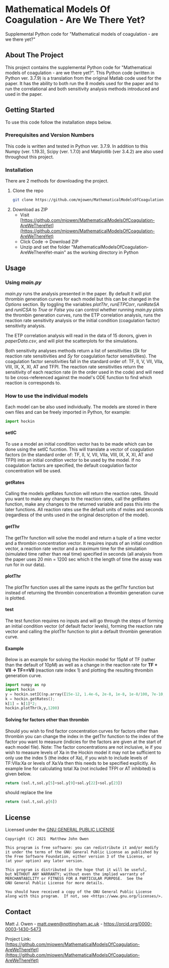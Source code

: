 # Mathematical Models Of Coagulation - Are We There Yet?
 Supplemental Python code for "Mathematical models of coagulation - are we there yet?"


<!-- ABOUT THE PROJECT -->
## About The Project
This project contains the supplemental Python code for "Mathematical models of coagulation - are we there yet?". This Python code (written in Python ver. 3.7.9) is a translation from the original Matlab code used for the paper. It has the ability to both run the 8 models used for the paper and to run the correlational and both sensitivity analysis methods introduced and used in the paper.



<!-- GETTING STARTED -->
## Getting Started
To use this code follow the installation steps below.

### Prerequisites and Version Numbers
This code is written and tested in Python ver. 3.7.9. In addition to this Numpy (ver. 1.19.3), Scipy (ver. 1.7.0) and Matplotlib (ver 3.4.2) are also used throughout this project.

### Installation
There are 2 methods for downloading the project.
1. Clone the repo
   ```sh
   git clone https://github.com/mjowen/MathematicalModelsOfCoagulation-AreWeThereYet.git
   ```
2. Download as ZIP
    - Visit [https://github.com/mjowen/MathematicalModelsOfCoagulation-AreWeThereYet](https://github.com/mjowen/MathematicalModelsOfCoagulation-AreWeThereYet)
    - Click Code -> Download ZIP
    - Unzip and set the folder "MathematicalModelsOfCoagulation-AreWeThereYet-main" as the working directory in Python


<!-- USAGE EXAMPLES -->
## Usage
### Using *main.py*
*main.py* runs the analysis presented in the paper. By default it will plot thrombin generation curves for each model but this can be changed in the *Options* section. By toggling the variables *plotThr*, *runETPCorr*, *runRateSA* and *runICSA* to *True* or *False* you can control whether running *main.py* plots the thrombin generation curves, runs the ETP correlation analysis, runs the reaction rate sensitivity analysis or the initial condition (coagulation factor) sensitivity analysis. 

The ETP correlation analysis will read in the data of 15 donors, given in *paperData.csv*, and will plot the scatterplots for the simulations.

Both sensitivity analyses methods return a list of sensitivities (*Sk* for reaction rate sensitivities and *Sy* for coagulation factor sensitivities). The coagulation factor sensitivities fall in the standard order of: TF, II, V, VII, VIIa, VIII, IX, X, XI, AT and TFPI. The reaction rate sensitivities return the sensitivity of each reaction rate (in the order used in the code) and will need to be cross-referenced against the model's ODE function to find which reaction is corresponds to.

### How to use the individual models
Each model can be also used individually. The models are stored in there own files and can be freely imported in Python, for example:
```python
import hockin
```
#### setIC
To use a model an initial condition vector has to be made which can be done using the setIC fucntion. This will translate a vector of coagulation factors (in the standard order of: TF, II, V, VII, VIIa, VIII, IX, X, XI, AT and TFPI) into an initial condtion vector to be used by the model. If no coagulation factors are specified, the default coagulation factor concentration will be used. 

#### getRates
Calling the models getRates function will return the reaction rates. Should you want to make any changes to the reaction rates, call the getRates function, make any changes to the returned variable and pass this into the later functions. All reaction rates use the default units of moles and seconds (regardless of the units used in the original description of the model).

#### getThr
The getThr function will solve the model and return a tuple of a time vector and a thrombin concentration vector. It requires inputs of an initial condition vector, a reaction rate vector and a maximum time for the simulation (simulated time rather than real time) specified in seconds (all analysis from the paper uses 20 min = 1200 sec which it the length of time the assay was run for in our data).

#### plotThr
The plotThr function uses all the same inputs as the getThr function but instead of returning the thrombin concentration a thrombin generation curve is plotted.

#### test
The test function requires no inputs and will go through the steps of forming an initial condition vector (of default factor levels), forming the reaction rate vector and calling the plotThr function to plot a default thrombin generation curve.

#### Example
Below is an example for solving the Hockin model for 15pM of TF (rather than the default of 10pM) as well as a change in the reaction rate for **TF + VII -> TF==VII** (reaction rate index 1) and plotting the resulting thrombin generation curve.
```python
import numpy as np
import hockin
y = hockin.setIC(np.array([15e-12, 1.4e-6, 2e-8, 1e-8, 1e-8/100, 7e-10, 9e-8, 1.6e-7, 3e-8, 3.4e-6, 2.5e-9]));
k = hockin.getRates();
k[1] = k[1]*2;
hockin.plotThr(k,y,1200)
```

#### Solving for factors other than thrombin
Should you wish to find factor concentration curves for factors other than thrombin you can change the index in the getThr function to the index of the factor you want to measure (indicies for the factors are given at the start of each model file). Note: The factor concentrations are not inclusive, ie if you wish to measure levels of Xa in the Hockin model it may not be sufficient to only use the index 5 (the index of Xa), if you wish to include levels of TF:VIIa:Xa or levels of Xa:Va then this needs to be specified explicitly. An example line for calculating total Xa (not included TFPI or AT inhibited) is given below.
```python
return (sol.t,sol.y[5]+sol.y[9]+sol.y[22]+sol.y[23])
```
should replace the line
```python
return (sol.t,sol.y[6])
```

<!-- LICENSE -->
## License
Licensed under the [GNU GENERAL PUBLIC LICENSE](LICENSE)
    
    Copyright (C) 2021  Matthew John Owen
    
    This program is free software: you can redistribute it and/or modify
    it under the terms of the GNU General Public License as published by
    the Free Software Foundation, either version 3 of the License, or
    (at your option) any later version.

    This program is distributed in the hope that it will be useful,
    but WITHOUT ANY WARRANTY; without even the implied warranty of
    MERCHANTABILITY or FITNESS FOR A PARTICULAR PURPOSE.  See the
    GNU General Public License for more details.

    You should have received a copy of the GNU General Public License
    along with this program.  If not, see <https://www.gnu.org/licenses/>.
    


<!-- CONTACT -->
## Contact

Matt J. Owen - matt.owen@nottingham.ac.uk - https://orcid.org/0000-0003-1430-5473

Project Link: [https://github.com/mjowen/MathematicalModelsOfCoagulation-AreWeThereYet](https://github.com/mjowen/MathematicalModelsOfCoagulation-AreWeThereYet)

